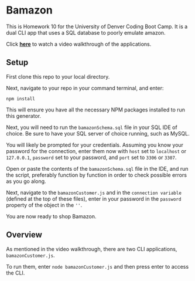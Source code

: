 # Bamazon
This is Homework 10 for the University of Denver Coding Boot Camp. It is a dual CLI app that uses a SQL database to poorly emulate amazon. 

Click [**here**](https://youtu.be/_qq_vPxSPpw) to watch a video walkthrough of the applications.

## Setup
First clone this repo to your local directory.

Next, navigate to your repo in your command terminal, and enter:

`npm install`

This will ensure you have all the necessary NPM packages installed to run this generator.

Next, you will need to run the `bamazonSchema.sql` file in your SQL IDE of choice. Be sure to have your SQL server of choice running, such as MySQL.

You will likely be prompted for your credentials. Assuming you know your password for the connection, enter them now with `host` set to `localhost` or `127.0.0.1`, `password` set to your password, and `port` set to `3306` or `3307`.

Open or paste the contents of the `bamazonSchema.sql` file in the IDE, and run the script, preferably function by function in order to check possible errors as you go along.

Next, navigate to the `bamazonCustomer.js` and in the `connection variable` (defined at the top of these files), enter in your password in the `password` property of the object in the `''`.

You are now ready to shop Bamazon.

## Overview

As mentioned in the video walkthrough, there are two CLI applications, `bamazonCustomer.js`.

To run them, enter `node bamazonCustomer.js` and then press enter to access the CLI.
